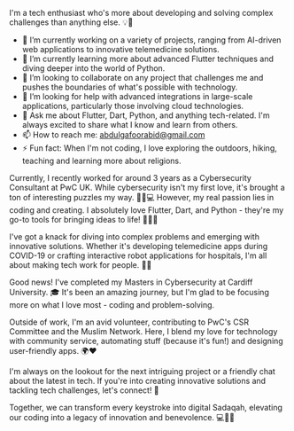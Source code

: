 I'm a tech enthusiast who's more about developing and solving complex challenges than anything else. 💡🔨

- 🔭 I’m currently working on a variety of projects, ranging from AI-driven web applications to innovative telemedicine solutions.
- 🌱 I’m currently learning more about advanced Flutter techniques and diving deeper into the world of Python.
- 👯 I’m looking to collaborate on any project that challenges me and pushes the boundaries of what's possible with technology.
- 🤔 I’m looking for help with advanced integrations in large-scale applications, particularly those involving cloud technologies.
- 💬 Ask me about Flutter, Dart, Python, and anything tech-related. I'm always excited to share what I know and learn from others.
- 📫 How to reach me: abdulgafoorabid@gmail.com
- ⚡ Fun fact: When I'm not coding, I love exploring the outdoors, hiking, teaching and learning more about religions.

Currently, I recently worked for around 3 years as a Cybersecurity Consultant at PwC UK. While cybersecurity isn't my first love, it's brought a ton of interesting puzzles my way. 🕵️‍♂️💻 However, my real passion lies in coding and creating. I absolutely love Flutter, Dart, and Python - they're my go-to tools for bringing ideas to life! 📱👨‍💻

I've got a knack for diving into complex problems and emerging with innovative solutions. Whether it's developing telemedicine apps during COVID-19 or crafting interactive robot applications for hospitals, I'm all about making tech work for people. 🏥🤖

Good news! I've completed my Masters in Cybersecurity at Cardiff University. 🎓 It's been an amazing journey, but I'm glad to be focusing more on what I love most - coding and problem-solving.

Outside of work, I'm an avid volunteer, contributing to PwC's CSR Committee and the Muslim Network. Here, I blend my love for technology with community service, automating stuff (because it's fun!) and designing user-friendly apps. 🌍❤️

I'm always on the lookout for the next intriguing project or a friendly chat about the latest in tech. If you're into creating innovative solutions and tackling tech challenges, let's connect! 🤝

Together, we can transform every keystroke into digital Sadaqah, elevating our coding into a legacy of innovation and benevolence. 💻🤝🌟
